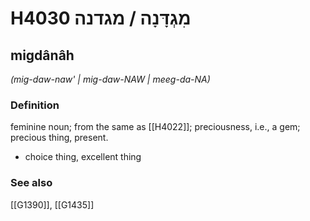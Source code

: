 # H4030 מִגְדָּנָה / מגדנה

## migdânâh

_(mig-daw-naw' | miɡ-daw-NAW | meeɡ-da-NA)_

### Definition

feminine noun; from the same as [[H4022]]; preciousness, i.e., a gem; precious thing, present.

- choice thing, excellent thing
### See also

[[G1390]], [[G1435]]

